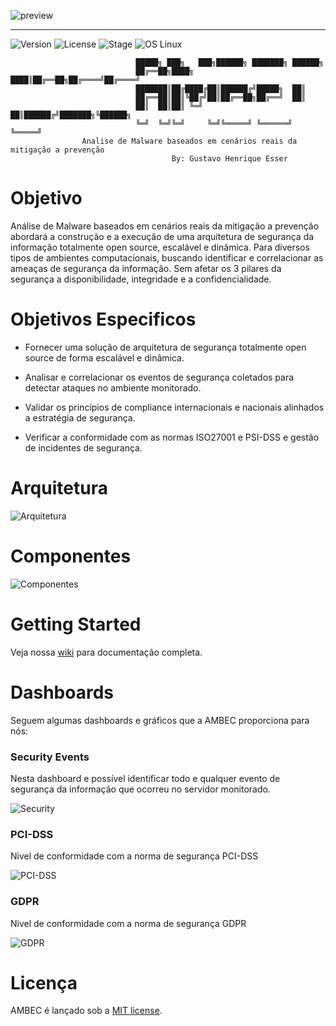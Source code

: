 ![preview](http://i1247.photobucket.com/albums/gg627/gustavo1110/logo_zpskd5pfqjm.png)

<hr/> 

![Version](https://img.shields.io/badge/ambec-1.0.0-blue.svg)
![License](https://img.shields.io/dub/l/vibe-d.svg)
![Stage](https://img.shields.io/badge/release-Stable-blue.svg)
![OS Linux](https://img.shields.io/badge/Supported%20OS-Linux-yellow.svg)

                                █████╗ ███╗   ███╗██████╗ ███████╗ ██████╗
                                ██╔══██╗████╗ ████║██╔══██╗██╔════╝██╔════╝
                                ███████║██╔████╔██║██████╔╝█████╗  ██║     
                                ██╔══██║██║╚██╔╝██║██╔══██╗██╔══╝  ██║     
                                ██║  ██║██║ ╚═╝ ██║██████╔╝███████╗╚██████╗
                                ╚═╝  ╚═╝╚═╝     ╚═╝╚═════╝ ╚══════╝ ╚═════╝                          
                    Analise de Malware baseados em cenários reais da mitigação a prevenção   
                                        By: Gustavo Henrique Esser  


# Objetivo 
Análise de Malware baseados em cenários reais da mitigação a prevenção abordará a construção e a execução de uma arquitetura de segurança da informação totalmente open source, escalável e dinâmica. Para diversos tipos de ambientes computacionais, buscando identificar e correlacionar as ameaças de segurança da informação. Sem afetar os 3 pilares da segurança a disponibilidade, integridade e a confidencialidade.  

# Objetivos Especificos 

* Fornecer uma solução de arquitetura de segurança totalmente open source de forma escalável e dinâmica.

*  Analisar e correlacionar os eventos de segurança coletados para detectar ataques no ambiente monitorado.

* Validar os princípios de compliance internacionais e nacionais alinhados a estratégia de segurança.

* Verificar a conformidade com as normas ISO27001 e PSI-DSS e gestão de incidentes de segurança.

# Arquitetura 
![Arquitetura](http://i1247.photobucket.com/albums/gg627/gustavo1110/Arquitetura_zpsfbaw9aax.png)

# Componentes 
![Componentes](http://i1247.photobucket.com/albums/gg627/gustavo1110/Processo_zpsrjsfucfo.png)

# Getting Started
Veja nossa [wiki](https://github.com/GustavoEsser/AMBEC/wiki) para documentação completa.

# Dashboards
Seguem algumas dashboards e gráficos que a AMBEC proporciona para nós:

### Security Events
Nesta dashboard e possível identificar todo e qualquer evento de segurança da informação que ocorreu no servidor monitorado.

![Security](https://i1247.photobucket.com/albums/gg627/gustavo1110/AMBEC/Security%20eventos_zps68wrgl4y.png)

### PCI-DSS
Nivel de conformidade com a norma de segurança PCI-DSS

![PCI-DSS](http://i1247.photobucket.com/albums/gg627/gustavo1110/AMBEC/PCI-DSS_zpsnas86xsv.png)

### GDPR
Nivel de conformidade com a norma de segurança GDPR

![GDPR](https://i1247.photobucket.com/albums/gg627/gustavo1110/AMBEC/GDPR_zps6mvlzvix.png)

# Licença 

AMBEC é lançado sob a [MIT license](LICENSE.txt).
